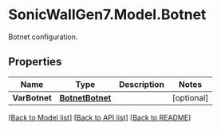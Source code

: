 # SonicWallGen7.Model.Botnet
Botnet configuration.

## Properties

Name | Type | Description | Notes
------------ | ------------- | ------------- | -------------
**VarBotnet** | [**BotnetBotnet**](BotnetBotnet.md) |  | [optional] 

[[Back to Model list]](../README.md#documentation-for-models) [[Back to API list]](../README.md#documentation-for-api-endpoints) [[Back to README]](../README.md)

